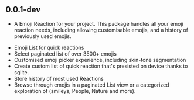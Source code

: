 ## 0.0.1-dev

* A Emoji Reaction for your project. This package handles all your emoji reaction needs, including allowing customisable emojis, and a history of previously used emojis. 

- Emoji List for quick reactions
- Select paginated list of over 3500+ emojis
- Customised emoji picker experience, including skin-tone segmentation
- Create custom list of quick reaction that's presisted on device thanks to sqlite.
- Store history of most used Reactions
- Browse through emojis in a paginated List view or a categorized exploration of (smileys, People, Nature and more).
